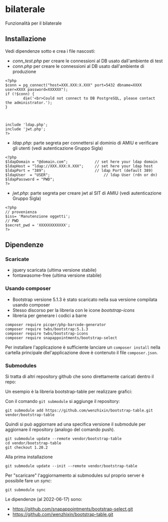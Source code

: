 # bilaterale

Funzionalità per il bilaterale

## Installazione

Vedi dipendenze sotto e crea i file nascosti:

- *conn_test.php*  per creare le connessioni al DB usato dall'ambiente di test
- *conn.php* per creare le connessioni al DB usato dall'ambiente di produzione

```
<?php 
$conn = pg_connect("host=XXX.XXX:X.XXX" port=5432 dbname=XXXX user=XXXX password=XXXXXX");
if (!$conn) {
        die('<br>Could not connect to DB PostgreSQL, please contact the administrator.');
}



include 'ldap.php';
include 'jwt.php';
?>
```

- *ldap.php*: parte segreta per connettersi al dominio di AMIU e verificare gli utenti (vedi autenticazione Gruppo Sigla)

```
<?php
$ldapDomain = "@domain.com"; 			// set here your ldap domain
$ldapHost = "ldap://XXX.XXX:X.XXX"; 	// set here your ldap host
$ldapPort = "389"; 						// ldap Port (default 389)
$ldapUser  = "USER"; 						// ldap User (rdn or dn)
$ldapPassword = "PWD";
?>
```

- *jwt.php*: parte segreta per creare jwt al SIT di AMIU (vedi autenticazione Gruppo Sigla)

```
<?php
// provenienza
$iss= 'Manutenzione oggetti';
// PWD
$secret_pwd = 'XXXXXXXXXXXX';
?>
```

## Dipendenze

### Scaricate

- jquery scaricata (ultima versione stabile)
- fontawasome-free (ultima versione stabile)

### Usando composer

- Bootstrap versione 5.1.3 è stato scaricato nella sua versione compilata usando composer
- Stesso discorso per la libreria con le icone *bootstrap-icons*
- libreria per generare i codici a barre

```
composer require picqer/php-barcode-generator
composer require twbs/bootstrap:5.1.3 
composer require twbs/bootstrap-icons
composer require snapappointments/bootstrap-select
```

Per installare l'applicazione è sufficiente lanciare un `composer install` nella cartella principale dlel'applicazione dove è contenuto il file `composer.json`.

### Submodules

Si tratta di altri repository github che sono direttamente caricati dentro il repo:

Un esempio è la libreria bootstrap-table per realizzare grafici:

Con il comando ``git submodule``  si aggiunge il repository:

```
git submodule add https://github.com/wenzhixin/bootstrap-table.git vendor/bootstrap-table
```

Quindi si può aggiornare ad una specifica versione il submodule per aggiornare il repository (analogo del comando push).

```
git submodule update --remote vendor/bootstrap-table
cd vendor/bootstrap-table 
git checkout 1.20.2
```

Alla prima installazione

```
git submodule update --init --remote vendor/bootstrap-table
```

Per "scaricare" l'aggiornamento ai submodules sul proprio server è possibile fare un *sync*:

```
git submodule sync
```

Le dipendenze (al 2022-06-17) sono:

* https://github.com/snapappointments/bootstrap-select.git
* https://github.com/wenzhixin/bootstrap-table.git
